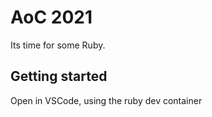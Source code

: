 # AoC 2021

Its time for some Ruby.

## Getting started

Open in VSCode, using the ruby dev container